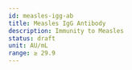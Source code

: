 ```yaml
---
id: measles-igg-ab
title: Measles IgG Antibody
description: Immunity to Measles
status: draft
unit: AU/mL
range: ≥ 29.9
---
```


